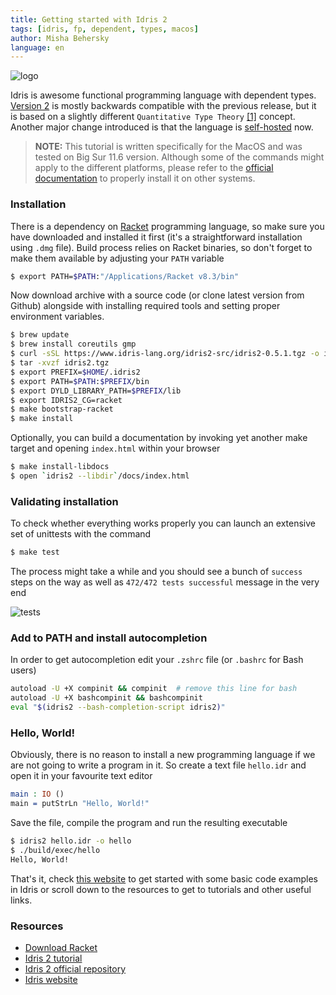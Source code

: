 ```yaml
---
title: Getting started with Idris 2
tags: [idris, fp, dependent, types, macos]
author: Misha Behersky
language: en
---
```


![logo](/images/idris_logo.png)

Idris is awesome functional programming language with dependent types. [Version 2](https://idris2.readthedocs.io/en/latest/) is mostly backwards compatible with the previous release, but it is based on a slightly different `Quantitative Type Theory` [[1]](https://arxiv.org/abs/2104.00480) concept. Another major change introduced is that the language is [self-hosted](https://en.wikipedia.org/wiki/Self-hosting_(compilers)) now.

> **NOTE:** This tutorial is written specifically for the MacOS and was tested on Big Sur 11.6 version. Although some of the commands might apply to the different platforms, please refer to the [official documentation](https://github.com/idris-lang/Idris2/blob/main/INSTALL.md) to properly install it on other systems.

### Installation

There is a dependency on [Racket](https://racket-lang.org/) programming language, so make sure you have downloaded and installed it first (it's a straightforward installation using `.dmg` file). Build process relies on Racket binaries, so don't forget to make them available by adjusting your `PATH` variable

```bash
$ export PATH=$PATH:"/Applications/Racket v8.3/bin"
```

Now download archive with a source code (or clone latest version from Github) alongside with installing required tools and setting proper environment variables.

```bash
$ brew update
$ brew install coreutils gmp
$ curl -sSL https://www.idris-lang.org/idris2-src/idris2-0.5.1.tgz -o idris2.tgz
$ tar -xvzf idris2.tgz
$ export PREFIX=$HOME/.idris2
$ export PATH=$PATH:$PREFIX/bin
$ export DYLD_LIBRARY_PATH=$PREFIX/lib
$ export IDRIS2_CG=racket
$ make bootstrap-racket
$ make install
```

Optionally, you can build a documentation by invoking yet another make target and opening `index.html` within your browser

```bash
$ make install-libdocs
$ open `idris2 --libdir`/docs/index.html
```

### Validating installation

To check whether everything works properly you can launch an extensive set of unittests with the command

```bash
$ make test
```

The process might take a while and you should see a bunch of `success` steps on the way as well as
`472/472 tests successful` message in the very end

![tests](/images/idris_tests.png)

### Add to PATH and install autocompletion

In order to get autocompletion edit your `.zshrc` file (or `.bashrc` for Bash users)

```bash
autoload -U +X compinit && compinit  # remove this line for bash
autoload -U +X bashcompinit && bashcompinit
eval "$(idris2 --bash-completion-script idris2)"
```

### Hello, World!

Obviously, there is no reason to install a new programming language if we are not going to write a program in it. So create a text file `hello.idr` and open it in your favourite text editor

```idris
main : IO ()
main = putStrLn "Hello, World!"
```

Save the file, compile the program and run the resulting executable

```bash
$ idris2 hello.idr -o hello
$ ./build/exec/hello
Hello, World!
```

That's it, check [this website](https://bmwant.github.io/idris-is-awesome.github.io/) to get started with some basic code examples in Idris or scroll down to the resources to get to tutorials and other useful links.

### Resources

* [Download Racket](https://download.racket-lang.org/)
* [Idris 2 tutorial](https://idris2.readthedocs.io/en/latest/tutorial/index.html)
* [Idris 2 official repository](https://github.com/idris-lang/Idris2)
* [Idris website](https://www.idris-lang.org/)
